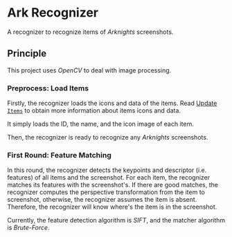 # Ark Recognizer

A recognizer to recognize items of *Arknights* screenshots.

## Principle

This project uses *OpenCV* to deal with image processing.

### Preprocess: Load Items

Firstly, the recognizer loads the icons and data of the items. Read [Update `Items`](items/update_items.md) to obtain
more information about items icons and data.

It simply loads the ID, the name, and the icon image of each item.

Then, the recognizer is ready to recognize any *Arknights* screenshots.

### First Round: Feature Matching

In this round, the recognizer detects the keypoints and descriptor (i.e. features) of all items and the screenshot. For
each item, the recognizer matches its features with the screenshot's. If there are good matches, the recognizer computes
the perspective transformation from the item to screenshot, otherwise, the recognizer assumes the item is absent.
Therefore, the recognizer will know where's the item is in the screenshot.

Currently, the feature detection algorithm is *SIFT*, and the matcher algorithm is *Brute-Force*.

